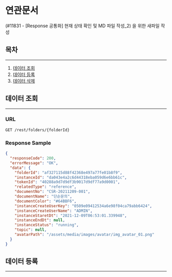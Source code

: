 # 연관문서

(#11831 - [Response 공통화] 현재 상태 확인 및 MD 파일 작성_2) 을 위한 새파일 작성

## 목차

---

1. [데이터 조회](#데이터-조회)
2. [데이터 등록](#데이터-등록)
3. [데이터 삭제](#데이터-식제)

## 데이터 조회

---

### URL

```
GET /rest/folders/{folderId}
```

### Response Sample

```json
{
  "responseCode": 200,
  "errorMessage": "OK",
  "data": {
    "folderId": "af327115d88f42368e497a77fe01b8f9",
    "instanceId": "da043e4a2c6d44318eba059d6e6bb61c",
    "tokenId": "40288a9d7d9df3b9017d9df77a9d0001",
    "relatedType": "reference",
    "documentNo": "CSR-20211209-001",
    "documentName": "단순문의",
    "documentColor": "#64BBF6",
    "instanceCreateUserKey": "0509e09412534a6e98f04ca79abb6424",
    "instanceCreateUserName": "ADMIN",
    "instanceStaretDt": "2021-12-09T06:53:01.339948",
    "instanceEndDt": null,
    "instanceStatus": "running",
    "topic": null,
    "avatarPath": "/assets/media/images/avatar/img_avatar_01.png"
  }
}
```

## 데이터 등록

---
